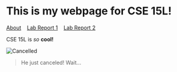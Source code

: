 # This is my webpage for CSE 15L!

[About](about)   &nbsp;&nbsp;
[Lab Report 1](lab-report-1-week-0)  &nbsp;&nbsp;
[Lab Report 2](lab-report-2-week-1)


CSE 15L is *so* **cool!**


![Cancelled](https://pbs.twimg.com/profile_images/1545348580172595201/HeOOtt4j_400x400.jpg)



> He just canceled! Wait... 

